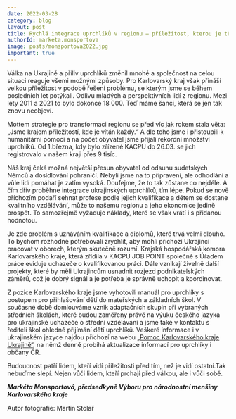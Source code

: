 ```yaml
---
date: 2022-03-28
category: blog
layout: post
title: Rychlá integrace uprchlíků v regionu – příležitost, kterou je třeba využít
authorId: marketa.monsportova
image: posts/monsportova2022.jpg
important: true
---
```

Válka na Ukrajině a příliv uprchlíků změnil mnohé a společnost na celou situaci reaguje všemi možnými způsoby. Pro Karlovarský kraj však přináší velkou příležitost v podobě řešení problému, se kterým jsme se během posledních let potýkali. Odlivu mladých a perspektivních lidí z regionu. Mezi lety 2011 a 2021 to bylo dokonce 18 000. Teď máme šanci, která se jen tak znovu neobjeví.

Mottem strategie pro transformaci regionu se před víc jak rokem stala věta: „Jsme krajem příležitostí, kde je vítán každý.“ A dle toho jsme i přistoupili k humanitární pomoci a na počet obyvatel jsme přijali rekordní množství uprchlíků. Od 1.března, kdy bylo zřízené KACPU do 26.03. se jich registrovalo v našem kraji přes 9 tisíc.

Náš kraj čeká možná největší přesun obyvatel od odsunu sudetských Němců a dosídlování pohraničí. Nebyli jsme na to připraveni, ale odhodlání a vůle lidí pomáhat je zatím vysoká. Doufejme, že to tak zůstane co nejdéle. A čím dřív proběhne integrace ukrajinských uprchlíků, tím lépe. Pokud se nově příchozím podaří sehnat profese podle jejich kvalifikace a dětem se dostane kvalitního vzdělávání, může to našemu regionu a jeho ekonomice jedině prospět. To samozřejmě vyžaduje náklady, které se však vrátí i s přidanou hodnotou.

Je zde problém s uznáváním kvalifikace a diplomů, které trvá velmi dlouho. To bychom rozhodně potřebovali zrychlit, aby mohli příchozí Ukrajinci pracovat v oborech, kterým skutečně rozumí. Krajská hospodářská komora Karlovarského kraje, která zřídila v KACPU JOB POINT společně s Úřadem práce eviduje uchazeče o kvalifikovanou práci. Dále vznikají živelně další projekty, které by měli Ukrajincům usnadnit rozjezd podnikatelských záměrů, což je dobrý signál a je potřeba je správně uchopit a koordinovat.

Z pozice Karlovarského kraje jsme vyhotovili manuál pro uprchlíky s postupem pro přihlašování dětí do mateřských a základních škol. V současné době domlouváme vznik adaptačních skupin při vybraných středních školách, které budou zaměřeny právě na výuku českého jazyka pro ukrajinské uchazeče o střední vzdělávání a jsme také v kontaktu s řediteli škol ohledně přijímání dětí uprchlíků. Veškeré informace i v ukrajinském jazyce najdou příchozí na webu 
[„Pomoc Karlovarského kraje Ukrajině“](https://www.kr-karlovarsky.cz/ukrajina/Stranky/Informace.aspx), na němž denně probíhá aktualizace informací pro uprchlíky i občany ČR.

Budoucnost patří lidem, kteří vidí příležitosti před tím, než je vidí ostatní.Tak nebuďme slepí. Nejen vůči lidem, kteří prchají před válkou, ale i vůči sobě. 

***Markéta Monsportová, předsedkyně Výboru pro národnostní menšiny Karlovarského kraje***

Autor fotografie: Martin Stolař
